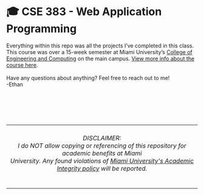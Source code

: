 # 🎓 CSE 383 - Web Application Programming

Everything within this repo was all the projects I’ve completed in this class. This course was over a 15-week semester at Miami University’s [College of Engineering and Computing][1] on the main campus. [View more info about the course here][2].
<br>
<br>
Have any questions about anything? Feel free to reach out to me!
<br>
-Ethan


[1]: https://miamioh.edu/cec/index.html
[2]: https://www.miamioh.edu/cec/academics/departments/cse/academics/course-descriptions/cse-383/index.html

<br>
<br>
<br>
<br>
<table align="center">
  <tr>
    <td>
<h6 align="center">DISCLAIMER:<br>I do NOT allow copying or referencing of this repository for academic benefits at Miami <br>
University. Any found violations of <a href="https://miamioh.edu/policy-library/students/undergraduate/academic-regulations/academic-integrity.html">Miami University's Academic Integrity policy</a> will be reported.</h6>
    </td>
  </tr>
</table>
